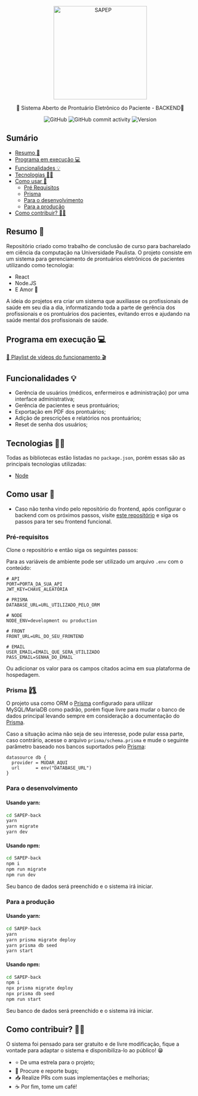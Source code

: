 <p align="center">
    <img alt="SAPEP" title="#SAPEP" src="https://drive.google.com/uc?id=155Wo8h5rB6Hp4IXqeB5KCx19vuutFqJO" width="250px" />
</p>

<p align="center">🏥 Sistema Aberto de Prontuário Eletrônico do Paciente - BACKEND🏥</p>

<div align="center">

![GitHub](https://img.shields.io/github/license/CC-UNIP-CAMPINAS/SAPEP-back)
![GitHub commit activity](https://img.shields.io/github/commit-activity/m/CC-UNIP-CAMPINAS/SAPEP-back)
![Version](https://img.shields.io/badge/version-1.0.1-green)

</div>

## Sumário

<!--ts-->

-   [Resumo 🚀](#resumo-)
-   [Programa em execução 💻](#programa-em-execução-)
-   [Funcionalidades 💡](#funcionalidades-)
-   [Tecnologias 👨‍💻](#tecnologias-)
-   [Como usar 🔧](#como-usar-)
    -   [Pré Requisitos](#pré-requisitos)
    -   [Prisma](#prisma-)
    -   [Para o desenvolvimento](#para-o-desenvolvimento)
    -   [Para a produção](#para-a-produção)
-   [Como contribuir? 🤜🤛](#como-contribuir-)
    <!--te-->

## Resumo 🚀

Repositório criado como trabalho de conclusão de curso para bacharelado em ciência da computação na Universidade Paulista.
O projeto consiste em um sistema para gerenciamento de prontuários eletrônicos de pacientes utilizando como tecnologia:

-   React
-   Node.JS
-   E Amor 💝

A ideia do projetos era criar um sistema que auxiliasse os profissionais de saúde em seu dia a dia, informatizando toda a parte de gerência dos profissionais e os prontuários dos pacientes, evitando erros e ajudando na saúde mental dos profissionais de saúde.

## Programa em execução 💻

[🎥 Playlist de vídeos do funcionamento 🎬](https://www.youtube.com/watch?v=XLMl-xBSD0Y&list=PLTdKWk6BdL7bPU56ZQ82tDiHYjUo38DXM&index=4)

## Funcionalidades 💡

-   Gerência de usuários (médicos, enfermeiros e administração) por uma interface administrativa;
-   Gerência de pacientes e seus prontuários;
-   Exportação em PDF dos prontuários;
-   Adição de prescrições e relatórios nos prontuários;
-   Reset de senha dos usuários;

## Tecnologias 👨‍💻

Todas as bibliotecas estão listadas no `package.json`, porém essas são as principais tecnologias utilizadas:

-   [Node](https://nodejs.org/en/)

## Como usar 🔧

* Caso não tenha vindo pelo repositório do frontend, após configurar o backend com os próximos passos, visite [este repositório](https://github.com/CC-UNIP-CAMPINAS/SAPEP-front) e siga os passos para ter seu frontend funcional.

### Pré-requisitos

Clone o repositório e então siga os seguintes passos:

Para as variáveis de ambiente pode ser utilizado um arquivo `.env` com o conteúdo:

```
# API
PORT=PORTA_DA_SUA_API
JWT_KEY=CHAVE_ALEATÓRIA

# PRISMA
DATABASE_URL=URL_UTILIZADO_PELO_ORM

# NODE
NODE_ENV=development ou production

# FRONT
FRONT_URL=URL_DO_SEU_FRONTEND

# EMAIL
USER_EMAIL=EMAIL_QUE_SERA_UTILIZADO
PASS_EMAIL=SENHA_DO_EMAIL
```

Ou adicionar os valor para os campos citados acima em sua plataforma de hospedagem.

### Prisma  🏳️‍🌈⃤

O projeto usa como ORM o [Prisma](https://www.prisma.io/) configurado para utilizar MySQL/MariaDB como padrão, porém fique livre para mudar o banco de dados principal levando sempre em consideração a documentação do [Prisma](https://www.prisma.io/).

Caso a situação acima não seja de seu interesse, pode pular essa parte, caso contrário, acesse o arquivo `prisma/schema.prisma` e mude o seguinte parâmetro baseado nos bancos suportados pelo [Prisma](https://www.prisma.io/):

```
datasource db {
  provider = MUDAR_AQUI
  url      = env("DATABASE_URL")
}
```

### Para o desenvolvimento

#### Usando yarn:

```sh
cd SAPEP-back
yarn
yarn migrate
yarn dev
```

#### Usando npm:

```sh
cd SAPEP-back
npm i
npm run migrate
npm run dev
```

Seu banco de dados será preenchido e o sistema irá iniciar.

### Para a produção

#### Usando yarn:

```sh
cd SAPEP-back
yarn
yarn prisma migrate deploy
yarn prisma db seed
yarn start
```

#### Usando npm:

```sh
cd SAPEP-back
npm i
npx prisma migrate deploy
npx prisma db seed
npm run start
```

Seu banco de dados será preenchido e o sistema irá iniciar.

## Como contribuir? 🤜🤛

O sistema foi pensado para ser gratuito e de livre modificação, fique a vontade para adaptar o sistema e disponibiliza-lo ao público! 😁

-   ⭐️ De uma estrela para o projeto;
-   🐛 Procure e reporte bugs;
-   📥 Realize PRs com suas implementações e melhorias;
-   ☕ Por fim, tome um café!
